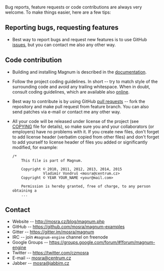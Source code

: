 Bug reports, feature requests or code contributions are always very welcome.
To make things easier, here are a few tips:

Reporting bugs, requesting features
-----------------------------------

*   Best way to report bugs and request new features is to use GitHub
    [issues](https://github.com/mosra/magnum-examples/issues), but you can
    contact me also any other way.

Code contribution
-----------------

*   Building and installing Magnum is described in the [documentation](http://mosra.cz/blog/magnum-doc/building.html).
*   Follow the project coding guidelines. In short -- try to match style of the
    surrounding code and avoid any trailing whitespace. When in doubt, consult
    coding guidelines, which are available also [online](http://mosra.cz/blog/magnum-doc/coding-style.html).
*   Best way to contribute is by using GitHub [pull requests](https://github.com/mosra/magnum-examples/pulls)
    -- fork the repository and make pull request from feature branch. You can
    also send patches via e-mail or contact me any other way.
*   All your code will be released under license of the project (see [COPYING](COPYING)
    file for details), so make sure you and your collaborators (or employers)
    have no problems with it. If you create new files, don't forget to add
    license header (verbatim copied from other files) and don't forget to add
    yourself to license header of files you added or significantly modified,
    for example:

        /*
            This file is part of Magnum.

            Copyright © 2010, 2011, 2012, 2013, 2014, 2015
                      Vladimír Vondruš <mosra@centrum.cz>
            Copyright © YEAR YOUR_NAME <your@mail.com>

            Permission is hereby granted, free of charge, to any person obtaining a
            ...

Contact
-------

*   Website -- http://mosra.cz/blog/magnum.php
*   GitHub -- https://github.com/mosra/magnum-examples
*   Gitter -- https://gitter.im/mosra/magnum
*   IRC -- join `#magnum-engine` channel on freenode
*   Google Groups -- https://groups.google.com/forum/#!forum/magnum-engine
*   Twitter -- https://twitter.com/czmosra
*   E-mail -- mosra@centrum.cz
*   Jabber -- mosra@jabbim.cz
